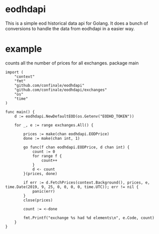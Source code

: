 # eodhdapi
This is a simple eod historical data api for Golang. 
It does a bunch of conversions to handle the data from eodhdapi in a easier way.


# example
counts all the number of prices for all exchanges.
package main

    import (
        "context"
        "fmt"
        "github.com/confinale/eodhdapi"
        "github.com/confinale/eodhdapi/exchanges"
        "os"
        "time"
    )
    
    func main() {
        d := eodhdapi.NewDefaultEOD(os.Getenv("EODHD_TOKEN"))
    
        for _, e := range exchanges.All() {
    
            prices := make(chan eodhdapi.EODPrice)
            done := make(chan int, 1)
    
            go func(f chan eodhdapi.EODPrice, d chan int) {
                count := 0
                for range f {
                    count++
                }
                d <- count
            }(prices, done)
    
            if err := d.FetchPrices(context.Background(), prices, e, time.Date(2019, 9, 25, 0, 0, 0, 0, time.UTC)); err != nil {
                panic(err)
            }
            close(prices)
    
            count := <-done
    
            fmt.Printf("exchange %s had %d elements\n", e.Code, count)
        }
    }